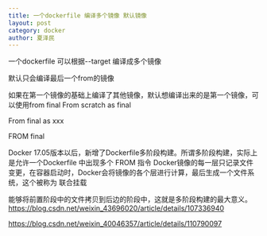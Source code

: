 ```yaml
---
title: 一个dockerfile 编译多个镜像 默认镜像
layout: post
category: docker
author: 夏泽民
---
```

一个dockerfile 可以根据--target 编译成多个镜像

默认只会编译最后一个from的镜像

如果在第一个镜像的基础上编译了其他镜像，默认想编译出来的是第一个镜像，可以使用from final
From scratch as final

From final as xxx

FROM final


<!-- more -->
Docker 17.05版本以后，新增了Dockerfile多阶段构建。所谓多阶段构建，实际上是允许一个Dockerfile 中出现多个 FROM 指令
Docker镜像的每一层只记录文件变更，在容器启动时，Docker会将镜像的各个层进行计算，最后生成一个文件系统，这个被称为 联合挂载

能够将前置阶段中的文件拷贝到后边的阶段中，这就是多阶段构建的最大意义。
https://blog.csdn.net/weixin_43696020/article/details/107336940

https://blog.csdn.net/weixin_40046357/article/details/110790097
